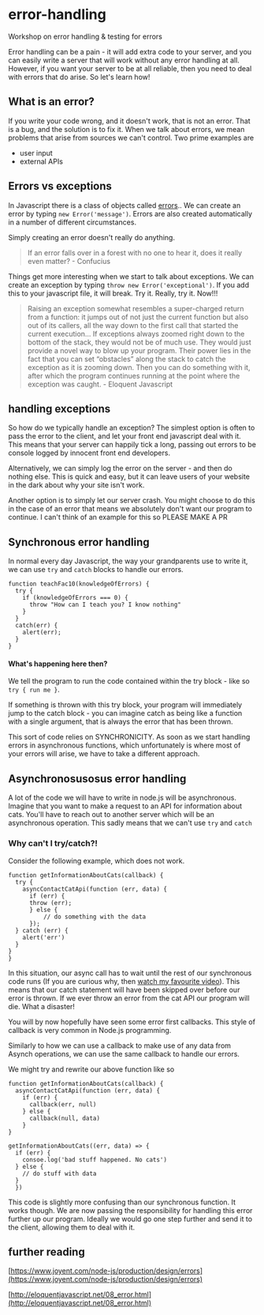 # error-handling
Workshop on error handling &amp; testing for errors

Error handling can be a pain - it will add extra code to your server, and you can easily write a server that will work without any error handling at all. However, if you want your server to be at all reliable, then you need to deal with errors that do arise. So let's learn how!

## What is an error?
If you write your code wrong, and it doesn't work, that is not an error. That is a bug, and the solution is to fix it. When we talk about errors, we mean problems that arise from sources we can't control. Two prime examples are
  - user input
  - external APIs

## Errors vs exceptions
In Javascript there is a class of objects called [errors](https://developer.mozilla.org/en-US/docs/Web/JavaScript/Reference/Global_Objects/Error).. We can create an error by typing `new Error('message')`. Errors are also created automatically in a number of different circumstances.

Simply creating an error doesn't really do anything.
>If an error falls over in a forest with no one to hear it, does it really even matter? - Confucius

Things get more interesting when we start to talk about exceptions. We can create an exception by typing `throw new Error('exceptional')`. If you add this to your javascript file, it will break. Try it. Really, try it. Now!!!

> Raising an exception somewhat resembles a super-charged return from a function: it jumps out of not just the current function but also out of its callers, all the way down to the first call that started the current execution... If exceptions always zoomed right down to the bottom of the stack, they would not be of much use. They would just provide a novel way to blow up your program. Their power lies in the fact that you can set “obstacles” along the stack to catch the exception as it is zooming down. Then you can do something with it, after which the program continues running at the point where the exception was caught. - Eloquent Javascript

## handling exceptions
So how do we typically handle an exception? The simplest option is often to pass the error to the client, and let your front end javascript deal with it. This means that your server can happily tick a long, passing out errors to be console logged by innocent front end developers.

Alternatively, we can simply log the error on the server - and then do nothing else. This is quick and easy, but it can leave users of your website in the dark about why your site isn't work.

Another option is to simply let our server crash. You might choose to do this in the case of an error that means we absolutely don't want our program to continue. I can't think of an example for this so PLEASE MAKE A PR

## Synchronous error handling
  In normal every day Javascript, the way your grandparents use to write it, we can use `try` and `catch` blocks to handle our errors.

```
function teachFac10(knowledgeOfErrors) {
  try {
    if (knowledgeOfErrors === 0) {
      throw "How can I teach you? I know nothing"
    }
  }
  catch(err) {
    alert(err);
  }
}
```

#### What's happening here then?
We tell the program to run the code contained within the try block - like so `try { run me }`.

If something is thrown with this try block, your program will immediately jump to the catch block - you can imagine catch as being like a function with a single argument, that is always the error that has been thrown.

This sort of code relies on SYNCHRONICITY. As soon as we start handling errors in asynchronous functions, which unfortunately is where most of your errors will arise, we have to take a different approach.

## Asynchronosusosus error handling
A lot of the code we will have to write in node.js will be asynchronous. Imagine that you want to make a request to an API for information about cats. You'll have to reach out to another server which will be an asynchronous operation. This sadly means that we can't use `try` and `catch`

### Why can't I try/catch?!
Consider the following example, which does not work.
  ```
  function getInformationAboutCats(callback) {
    try {
      asyncContactCatApi(function (err, data) {
        if (err) {
        throw (err);
        } else {
            // do something with the data
        });
    } catch (err) {
      alert('err')
    }
  }
}
  ```
In this situation, our async call has to wait until the rest of our synchronous code runs (If you are curious why, then [watch my favourite video](https://www.youtube.com/watch?v=8aGhZQkoFbQ)). This means that our catch statement will have been skipped over before our error is thrown. If we ever throw an error from the cat API our program will die. What a disaster!

You will by now hopefully have seen some error first callbacks. This style of callback is very common in Node.js programming.

Similarly to how we can use a callback to make use of any data from Asynch operations, we can use the same callback to handle our errors.

We might try and rewrite our above function like so
```
function getInformationAboutCats(callback) {
  asyncContactCatApi(function (err, data) {
    if (err) {
      callback(err, null)
    } else {
      callback(null, data)
    }
}

getInformationAboutCats((err, data) => {
  if (err) {
    consoe.log('bad stuff happened. No cats')
  } else {
    // do stuff with data
  }
  })
```

This code is slightly more confusing than our synchronous function. It works though. We are now passing the responsibility for handling this error further up our program. Ideally we would go one step further and send it to the client, allowing them to deal with it.

## further reading

[https://www.joyent.com/node-js/production/design/errors](https://www.joyent.com/node-js/production/design/errors)

[http://eloquentjavascript.net/08_error.html](http://eloquentjavascript.net/08_error.html)
